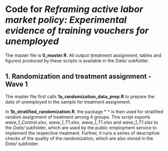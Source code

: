 # Code for *Reframing active labor market policy: Experimental evidence of training vouchers for unemployed*

The master file is **0_master.R**.
All output (treatment assignment, tables and figures) produced by these scripts is available in the *Data/* subfolder.

## 1. Randomization and treatment assignment - Wave 1

The master file first calls **1a_randomization_data_prep.R** to prepare the data of unemployed in the sample for treatment assignment.

In **1b_stratified_randomization.R**, the package * * is then used for stratified random assignment of treatment among 4 groups.
This script exports *wave_1_Control.xlsx*, *wave_1_T1.xlsx*, *wave_1_T1.xlsx* and *wave_1_T1.xlsx* to the *Data/* subfolder, which are used by the public employment service to implement the respective treatment. Further, it runs a series of descriptive checks of the quality of the randomization, which are also stored in the *Data/* subfolder.

